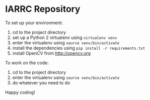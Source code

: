 IARRC Repository
================

To set up your environment:

1. cd to the project directory
2. set up a Python 2 virtualenv using `virtualenv venv`
3. enter the virtualenv using `source venv/bin/activate`
4. install the dependencies using `pip install -r requirements.txt`
2. install OpenCV from http://opencv.org

To work on the code:

1. cd to the project directory
2. enter the virtualenv using `source venv/bin/activate`
3. do whatever you need to do

Happy coding!

